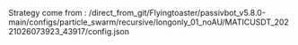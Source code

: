 Strategy come from : /direct_from_git/Flyingtoaster/passivbot_v5.8.0-main/configs/particle_swarm/recursive/longonly_01_noAU/MATICUSDT_20221026073923_43917/config.json